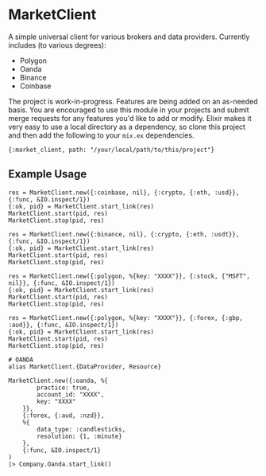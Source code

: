 # MarketClient

A simple universal client for various brokers and data providers. Currently includes (to various degrees):
* Polygon
* Oanda
* Binance
* Coinbase

The project is work-in-progress. Features are being added on an as-needed basis. You are encouraged to
use this module in your projects and submit merge requests for any features you'd like to add or modify.
Elixir makes it very easy to use a local directory as a dependency, so clone this project and then add
the following to your `mix.ex` dependencies.
```
{:market_client, path: "/your/local/path/to/this/project"}
```

## Example Usage
```
res = MarketClient.new({:coinbase, nil}, {:crypto, {:eth, :usd}}, {:func, &IO.inspect/1})
{:ok, pid} = MarketClient.start_link(res)
MarketClient.start(pid, res)
MarketClient.stop(pid, res)

res = MarketClient.new({:binance, nil}, {:crypto, {:eth, :usdt}}, {:func, &IO.inspect/1})
{:ok, pid} = MarketClient.start_link(res)
MarketClient.start(pid, res)
MarketClient.stop(pid, res)

res = MarketClient.new({:polygon, %{key: "XXXX"}}, {:stock, {"MSFT", nil}}, {:func, &IO.inspect/1})
{:ok, pid} = MarketClient.start_link(res)
MarketClient.start(pid, res)
MarketClient.stop(pid, res)

res = MarketClient.new({:polygon, %{key: "XXXX"}}, {:forex, {:gbp, :aud}}, {:func, &IO.inspect/1})
{:ok, pid} = MarketClient.start_link(res)
MarketClient.start(pid, res)
MarketClient.stop(pid, res)

# OANDA
alias MarketClient.{DataProvider, Resource}

MarketClient.new({:oanda, %{
        practice: true,
        account_id: "XXXX",
        key: "XXXX"
    }},
    {:forex, {:aud, :nzd}},
    %{
        data_type: :candlesticks,
        resolution: {1, :minute}
    },
    {:func, &IO.inspect/1}
)
|> Company.Oanda.start_link()
```
